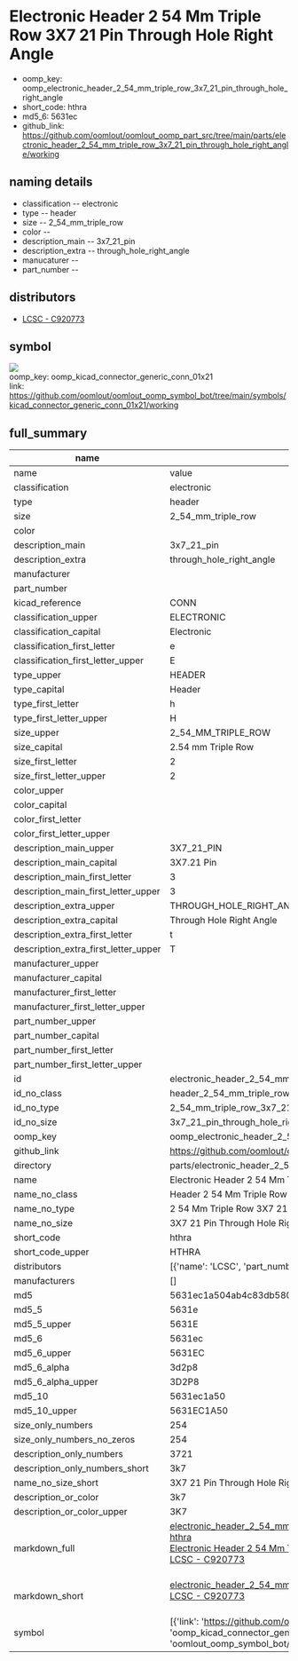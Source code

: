 # Electronic Header 2 54 Mm Triple Row 3X7 21 Pin Through Hole Right Angle

  
* oomp_key: oomp_electronic_header_2_54_mm_triple_row_3x7_21_pin_through_hole_right_angle 
* short_code: hthra
* md5_6: 5631ec  
* github_link: https://github.com/oomlout/oomlout_oomp_part_src/tree/main/parts/electronic_header_2_54_mm_triple_row_3x7_21_pin_through_hole_right_angle/working  
## naming details
* classification -- electronic
* type -- header
* size -- 2_54_mm_triple_row
* color -- 
* description_main -- 3x7_21_pin
* description_extra -- through_hole_right_angle
* manucaturer -- 
* part_number -- 

## distributors
* [LCSC - C920773](https://lcsc.com/product-detail/C920773.html)   


## symbol

![](symbol/{index}/working/working_600.png)  
oomp_key: oomp_kicad_connector_generic_conn_01x21  
link: https://github.com/oomlout/oomlout_oomp_symbol_bot/tree/main/symbols/kicad_connector_generic_conn_01x21/working  


## full_summary
| name | value | 
| --- | --- | 
| name | value | 
| classification | electronic | 
| type | header | 
| size | 2_54_mm_triple_row | 
| color |  | 
| description_main | 3x7_21_pin | 
| description_extra | through_hole_right_angle | 
| manufacturer |  | 
| part_number |  | 
| kicad_reference | CONN | 
| classification_upper | ELECTRONIC | 
| classification_capital | Electronic | 
| classification_first_letter | e | 
| classification_first_letter_upper | E | 
| type_upper | HEADER | 
| type_capital | Header | 
| type_first_letter | h | 
| type_first_letter_upper | H | 
| size_upper | 2_54_MM_TRIPLE_ROW | 
| size_capital | 2.54 mm Triple Row | 
| size_first_letter | 2 | 
| size_first_letter_upper | 2 | 
| color_upper |  | 
| color_capital |  | 
| color_first_letter |  | 
| color_first_letter_upper |  | 
| description_main_upper | 3X7_21_PIN | 
| description_main_capital | 3X7.21 Pin | 
| description_main_first_letter | 3 | 
| description_main_first_letter_upper | 3 | 
| description_extra_upper | THROUGH_HOLE_RIGHT_ANGLE | 
| description_extra_capital | Through Hole Right Angle | 
| description_extra_first_letter | t | 
| description_extra_first_letter_upper | T | 
| manufacturer_upper |  | 
| manufacturer_capital |  | 
| manufacturer_first_letter |  | 
| manufacturer_first_letter_upper |  | 
| part_number_upper |  | 
| part_number_capital |  | 
| part_number_first_letter |  | 
| part_number_first_letter_upper |  | 
| id | electronic_header_2_54_mm_triple_row_3x7_21_pin_through_hole_right_angle | 
| id_no_class | header_2_54_mm_triple_row_3x7_21_pin_through_hole_right_angle | 
| id_no_type | 2_54_mm_triple_row_3x7_21_pin_through_hole_right_angle | 
| id_no_size | 3x7_21_pin_through_hole_right_angle | 
| oomp_key | oomp_electronic_header_2_54_mm_triple_row_3x7_21_pin_through_hole_right_angle | 
| github_link | https://github.com/oomlout/oomlout_oomp_part_src/tree/main/parts/electronic_header_2_54_mm_triple_row_3x7_21_pin_through_hole_right_angle/working | 
| directory | parts/electronic_header_2_54_mm_triple_row_3x7_21_pin_through_hole_right_angle | 
| name | Electronic Header 2 54 Mm Triple Row 3X7 21 Pin Through Hole Right Angle | 
| name_no_class | Header 2 54 Mm Triple Row 3X7 21 Pin Through Hole Right Angle | 
| name_no_type | 2 54 Mm Triple Row 3X7 21 Pin Through Hole Right Angle | 
| name_no_size | 3X7 21 Pin Through Hole Right Angle | 
| short_code | hthra | 
| short_code_upper | HTHRA | 
| distributors | [{'name': 'LCSC', 'part_number': 'C920773', 'link': 'https://lcsc.com/product-detail/C920773.html', 'id': 'distributor_lcsc'}] | 
| manufacturers | [] | 
| md5 | 5631ec1a504ab4c83db5809de4aac98d | 
| md5_5 | 5631e | 
| md5_5_upper | 5631E | 
| md5_6 | 5631ec | 
| md5_6_upper | 5631EC | 
| md5_6_alpha | 3d2p8 | 
| md5_6_alpha_upper | 3D2P8 | 
| md5_10 | 5631ec1a50 | 
| md5_10_upper | 5631EC1A50 | 
| size_only_numbers | 254 | 
| size_only_numbers_no_zeros | 254 | 
| description_only_numbers | 3721 | 
| description_only_numbers_short | 3k7 | 
| name_no_size_short | 3X7 21 Pin Through Hole Right Angle | 
| description_or_color | 3k7 | 
| description_or_color_upper | 3K7 | 
| markdown_full | [electronic_header_2_54_mm_triple_row_3x7_21_pin_through_hole_right_angle](https://github.com/oomlout/oomlout_oomp_part_src/tree/main/parts/electronic_header_2_54_mm_triple_row_3x7_21_pin_through_hole_right_angle/working)<br>[hthra](https://github.com/oomlout/oomlout_oomp_part_src/tree/main/parts/electronic_header_2_54_mm_triple_row_3x7_21_pin_through_hole_right_angle/working)<br>[Electronic Header 2 54 Mm Triple Row 3X7 21 Pin Through Hole Right Angle](https://github.com/oomlout/oomlout_oomp_part_src/tree/main/parts/electronic_header_2_54_mm_triple_row_3x7_21_pin_through_hole_right_angle/working)<br>[LCSC - C920773<br>](https://lcsc.com/product-detail/C920773.html)<br> | 
| markdown_short | [electronic_header_2_54_mm_triple_row_3x7_21_pin_through_hole_right_angle](https://github.com/oomlout/oomlout_oomp_part_src/tree/main/parts/electronic_header_2_54_mm_triple_row_3x7_21_pin_through_hole_right_angle/working)<br>[LCSC - C920773<br>](https://lcsc.com/product-detail/C920773.html)<br> | 
| symbol | [{'link': 'https://github.com/oomlout/oomlout_oomp_symbol_bot/tree/main/symbols/kicad_connector_generic_conn_01x21', 'oomp_key': 'oomp_kicad_connector_generic_conn_01x21', 'directory': 'oomlout_oomp_symbol_bot/symbols/kicad_connector_generic_conn_01x21//working/working.kicad_sym', 'index': 0}] | 

